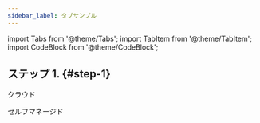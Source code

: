 ```yaml
---
sidebar_label: タブサンプル
---
```


import Tabs from '@theme/Tabs';
import TabItem from '@theme/TabItem';
import CodeBlock from '@theme/CodeBlock';

##  ステップ 1. {#step-1}

<Tabs groupId="deployMethod">
<TabItem value="serverless" label="ClickHouse Cloud" default>

クラウド

</TabItem>
<TabItem value="selfmanaged" label="セルフマネージド">

セルフマネージド

</TabItem>
</Tabs>
